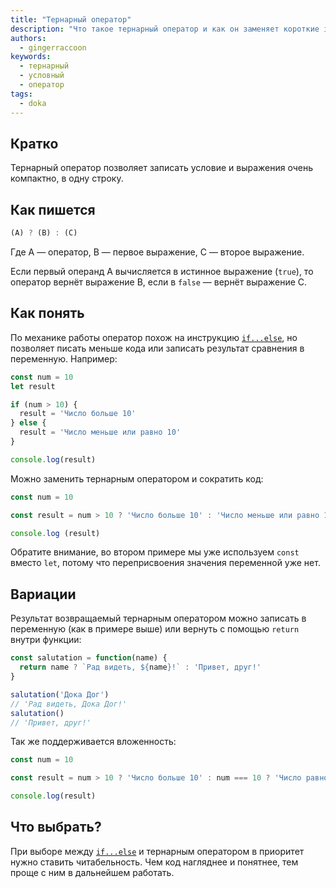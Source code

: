 ```yaml
---
title: "Тернарный оператор"
description: "Что такое тернарный оператор и как он заменяет короткие if"
authors:
  - gingerraccoon
keywords:
  - тернарный
  - условный
  - оператор
tags:
  - doka
---
```


## Кратко

Тернарный оператор позволяет записать условие и выражения очень компактно, в одну строку.

## Как пишется

```js
(A) ? (B) : (C)
```

Где A — оператор, B — первое выражение, C — второе выражение.

Если первый операнд A вычисляется в истинное выражение (`true`), то оператор вернёт выражение B, если в `false` — вернёт выражение C.

## Как понять

По механике работы оператор похож на инструкцию [`if...else`](/js/if-else), но позволяет писать меньше кода или записать результат сравнения в переменную. Например:

```js
const num = 10
let result

if (num > 10) {
  result = 'Число больше 10'
} else {
  result = 'Число меньше или равно 10'
}

console.log(result)
```

Можно заменить тернарным оператором и сократить код:

```js
const num = 10

const result = num > 10 ? 'Число больше 10' : 'Число меньше или равно 10'

console.log (result)
```

Обратите внимание, во втором примере мы уже используем `const` вместо `let`, потому что переприсвоения значения переменной уже нет.

## Вариации

Результат возвращаемый тернарным оператором можно записать в переменную (как в примере выше) или вернуть с помощью `return` внутри функции:

```js
const salutation = function(name) {
  return name ? `Рад видеть, ${name}!` : 'Привет, друг!'
}

salutation('Дока Дог')
// 'Рад видеть, Дока Дог!'
salutation()
// 'Привет, друг!'
```

Так же поддерживается вложенность:

```js
const num = 10

const result = num > 10 ? 'Число больше 10' : num === 10 ? 'Число равно 10' : 'Число меньше 10'

console.log(result)
```

## Что выбрать?

При выборе между [`if...else`](/js/if-else) и тернарным оператором в приоритет нужно ставить читабельность. Чем код нагляднее и понятнее, тем проще с ним в дальнейшем работать.
